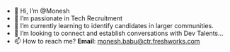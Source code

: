 - 👋 Hi, I’m @Monesh
- 👀 I’m passionate in Tech Recruitment
- 🌱 I’m currently learning to identify candidates in larger communities.
- 💞️ I’m looking to connect and establish conversations with Dev Talents...
- 📫 How to reach me? **Email**: monesh.babu@ctr.freshworks.com

<!---
MoneshFW/Monesh Let's connect and interact for the suitable roles.
--->
